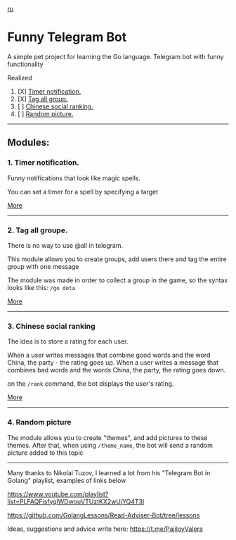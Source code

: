 [ru](README_RU.md)
# Funny Telegram Bot
A simple pet project for learning the Go language. 
Telegram bot with funny functionality


Realized
1. [X] [Timer notification.](#notification)  
2. [X] [Tag all group.](#tagAllGroup) 
3. [ ] [Chinese social ranking.](#ChineseSocialRanking)  
4. [ ] [Random picture.](#RandomPicture)
___
## Modules:
<a name="notification"><h3>1. Timer notification.</h3></a>
Funny notifications that look like magic spells.

You can set a timer for a spell by specifying a target

[More](docs/en/NOTIFICATION.md)
___
<a name="tagAllGroup"><h3>2. Tag all groupe.</h3></a>
There is no way to use @all in telegram.

This module allows you to create groups, add users there and tag the entire group with one message

The module was made in order to collect a group in the game, so the syntax looks like this:
`/go dota`

[More](docs/en/TAG_ALL_GROUP.md)
___
<a name="ChineseSocialRanking"><h3>3. Chinese social ranking</h3></a>
The idea is to store a rating for each user.

When a user writes messages that combine good words and the word China, the party - the rating goes up.
When a user writes a message that combines bad words and the words China, the party, the rating goes down.

on the `/rank` command, the bot displays the user's rating.

[More](docs/en/SOCIAL_RANKING.md)
___
<a name="RandomPicture"><h3>4. Random picture</h3></a>
The module allows you to create "themes", and add pictures to these themes.
After that, when using `/theme_name`, the bot will send a random picture added to this topic

___
Many thanks to Nikolai Tuzov, I learned a lot from his "Telegram Bot in Golang" playlist, examples of links below

https://www.youtube.com/playlist?list=PLFAQFisfyqlWDwouVTUztKX2wUjYQ4T3l

https://github.com/GolangLessons/Read-Adviser-Bot/tree/lessons

Ideas, suggestions and advice write here: https://t.me/PajiloyValera

